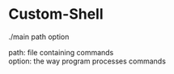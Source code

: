 # Custom-Shell

./main path option

path: file containing commands <br/>
option: the way program processes commands
